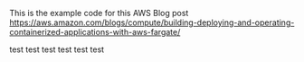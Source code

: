 This is the example code for this AWS Blog post https://aws.amazon.com/blogs/compute/building-deploying-and-operating-containerized-applications-with-aws-fargate/

test
test
test
test
test
test
